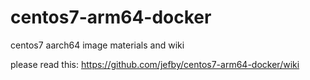 # centos7-arm64-docker
centos7 aarch64 image materials and wiki

please read this:
https://github.com/jefby/centos7-arm64-docker/wiki

